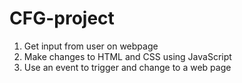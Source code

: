 # CFG-project

1. Get input from user on webpage
2. Make changes to HTML and CSS using JavaScript 
3. Use an event to trigger and change to a web page



